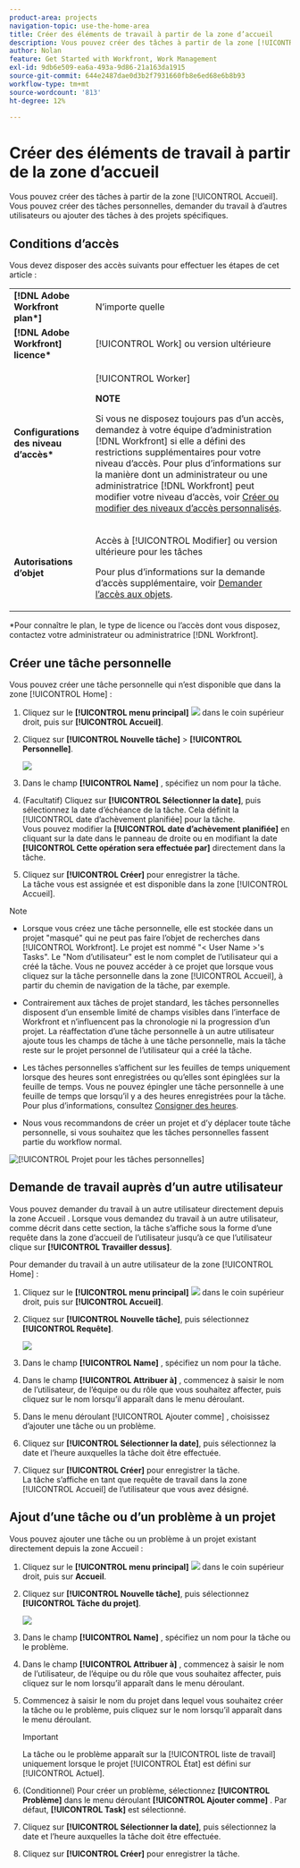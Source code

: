 ```yaml
---
product-area: projects
navigation-topic: use-the-home-area
title: Créer des éléments de travail à partir de la zone d’accueil
description: Vous pouvez créer des tâches à partir de la zone [!UICONTROL Accueil]. Vous pouvez créer des tâches personnelles, demander du travail à d’autres utilisateurs ou ajouter des tâches à des projets spécifiques.
author: Nolan
feature: Get Started with Workfront, Work Management
exl-id: 9db6e509-ea6a-493a-9d86-21a163da1915
source-git-commit: 644e2487dae0d3b2f7931660fb8e6ed68e6b8b93
workflow-type: tm+mt
source-wordcount: '813'
ht-degree: 12%

---
```


# Créer des éléments de travail à partir de la zone d’accueil

<!--
<p data-mc-conditions="QuicksilverOrClassic.Draft mode">(NOTE: From Courtney: Need to rename)</p>
-->

Vous pouvez créer des tâches à partir de la zone [!UICONTROL Accueil]. Vous pouvez créer des tâches personnelles, demander du travail à d’autres utilisateurs ou ajouter des tâches à des projets spécifiques.

## Conditions d’accès

Vous devez disposer des accès suivants pour effectuer les étapes de cet article :

<table style="table-layout:auto"> 
 <col> 
 <col> 
 <tbody> 
  <tr> 
   <td role="rowheader"><strong>[!DNL Adobe Workfront plan*]</strong></td> 
   <td> <p>N’importe quelle</p> </td> 
  </tr> 
  <tr> 
   <td role="rowheader"><strong>[!DNL Adobe Workfront] licence*</strong></td> 
   <td> <p>[!UICONTROL Work] ou version ultérieure</p> </td> 
  </tr> 
  <tr> 
   <td role="rowheader"><strong>Configurations des niveau d’accès*</strong></td> 
   <td> <p>[!UICONTROL Worker]</p> <p><b>NOTE</b></p> 
   <p>Si vous ne disposez toujours pas d’un accès, demandez à votre équipe d’administration [!DNL Workfront] si elle a défini des restrictions supplémentaires pour votre niveau d’accès. Pour plus d’informations sur la manière dont un administrateur ou une administratrice [!DNL Workfront] peut modifier votre niveau d’accès, voir <a href="../../../administration-and-setup/add-users/configure-and-grant-access/create-modify-access-levels.md" class="MCXref xref">Créer ou modifier des niveaux d’accès personnalisés</a>.</p> </td> 
  </tr> 
  <tr> 
   <td role="rowheader"><strong>Autorisations d’objet</strong></td> 
   <td> <p>Accès à [!UICONTROL Modifier] ou version ultérieure pour les tâches</p> <p>Pour plus d’informations sur la demande d’accès supplémentaire, voir <a href="../../../workfront-basics/grant-and-request-access-to-objects/request-access.md" class="MCXref xref">Demander l’accès aux objets</a>.</p> </td> 
  </tr> 
 </tbody> 
</table>

&#42;Pour connaître le plan, le type de licence ou l’accès dont vous disposez, contactez votre administrateur ou administratrice [!DNL Workfront].

## Créer une tâche personnelle

Vous pouvez créer une tâche personnelle qui n’est disponible que dans la zone [!UICONTROL Home] :

1. Cliquez sur le **[!UICONTROL menu principal]** ![](assets/main-menu-icon.png) dans le coin supérieur droit, puis sur **[!UICONTROL Accueil]**.
1. Cliquez sur **[!UICONTROL Nouvelle tâche]** > **[!UICONTROL Personnelle]**.

   ![](assets/creating-work-items-new-task-personal-nwe-350x228.png)

1. Dans le champ **[!UICONTROL Name]** , spécifiez un nom pour la tâche.
1. (Facultatif) Cliquez sur **[!UICONTROL Sélectionner la date]**, puis sélectionnez la date d’échéance de la tâche. Cela définit la [!UICONTROL date d’achèvement planifiée] pour la tâche.\
   Vous pouvez modifier la **[!UICONTROL date d’achèvement planifiée]** en cliquant sur la date dans le panneau de droite ou en modifiant la date **[!UICONTROL Cette opération sera effectuée par]** directement dans la tâche.

1. Cliquez sur **[!UICONTROL Créer]** pour enregistrer la tâche.\
   La tâche vous est assignée et est disponible dans la zone [!UICONTROL Accueil].

>[!NOTE]
>
>* Lorsque vous créez une tâche personnelle, elle est stockée dans un projet &quot;masqué&quot; qui ne peut pas faire l’objet de recherches dans [!UICONTROL Workfront]. Le projet est nommé &quot;&lt; User Name >&#39;s Tasks&quot;. Le &quot;Nom d’utilisateur&quot; est le nom complet de l’utilisateur qui a créé la tâche. Vous ne pouvez accéder à ce projet que lorsque vous cliquez sur la tâche personnelle dans la zone [!UICONTROL Accueil], à partir du chemin de navigation de la tâche, par exemple.
>
>* Contrairement aux tâches de projet standard, les tâches personnelles disposent d’un ensemble limité de champs visibles dans l’interface de Workfront et n’influencent pas la chronologie ni la progression d’un projet. La réaffectation d’une tâche personnelle à un autre utilisateur ajoute tous les champs de tâche à une tâche personnelle, mais la tâche reste sur le projet personnel de l’utilisateur qui a créé la tâche.
>
>
>* Les tâches personnelles s’affichent sur les feuilles de temps uniquement lorsque des heures sont enregistrées ou qu’elles sont épinglées sur la feuille de temps. Vous ne pouvez épingler une tâche personnelle à une feuille de temps que lorsqu’il y a des heures enregistrées pour la tâche. Pour plus d’informations, consultez [Consigner des heures](../../../timesheets/create-and-manage-timesheets/log-time.md).
> 
>* Nous vous recommandons de créer un projet et d’y déplacer toute tâche personnelle, si vous souhaitez que les tâches personnelles fassent partie du workflow normal.
>
> ![[!UICONTROL Projet pour les tâches personnelles]](assets/createworkitems-personal--project-350x105.png)

## Demande de travail auprès d’un autre utilisateur

Vous pouvez demander du travail à un autre utilisateur directement depuis la zone Accueil . Lorsque vous demandez du travail à un autre utilisateur, comme décrit dans cette section, la tâche s’affiche sous la forme d’une requête dans la zone d’accueil de l’utilisateur jusqu’à ce que l’utilisateur clique sur **[!UICONTROL Travailler dessus]**.

Pour demander du travail à un autre utilisateur de la zone [!UICONTROL Home] :

1. Cliquez sur le **[!UICONTROL menu principal]** ![](assets/main-menu-icon.png) dans le coin supérieur droit, puis sur **[!UICONTROL Accueil]**.
1. Cliquez sur **[!UICONTROL Nouvelle tâche]**, puis sélectionnez **[!UICONTROL Requête]**.

   ![](assets/creating-work-items-new-task-request-nwe-350x283.png)

1. Dans le champ **[!UICONTROL Name]** , spécifiez un nom pour la tâche.
1. Dans le champ **[!UICONTROL Attribuer à]** , commencez à saisir le nom de l’utilisateur, de l’équipe ou du rôle que vous souhaitez affecter, puis cliquez sur le nom lorsqu’il apparaît dans le menu déroulant.
1. Dans le menu déroulant [!UICONTROL Ajouter comme] , choisissez d’ajouter une tâche ou un problème.
1. Cliquez sur **[!UICONTROL Sélectionner la date]**, puis sélectionnez la date et l’heure auxquelles la tâche doit être effectuée.
1. Cliquez sur **[!UICONTROL Créer]** pour enregistrer la tâche.\
   La tâche s’affiche en tant que requête de travail dans la zone [!UICONTROL Accueil] de l’utilisateur que vous avez désigné.

## Ajout d’une tâche ou d’un problème à un projet

Vous pouvez ajouter une tâche ou un problème à un projet existant directement depuis la zone Accueil :

1. Cliquez sur le **[!UICONTROL menu principal]** ![](assets/main-menu-icon.png) dans le coin supérieur droit, puis sur **Accueil**.
1. Cliquez sur **[!UICONTROL Nouvelle tâche]**, puis sélectionnez **[!UICONTROL Tâche du projet]**.

   ![](assets/creating-work-items-new-project-task-nwe-350x358.png)

1. Dans le champ **[!UICONTROL Name]** , spécifiez un nom pour la tâche ou le problème.
1. Dans le champ **[!UICONTROL Attribuer à]** , commencez à saisir le nom de l’utilisateur, de l’équipe ou du rôle que vous souhaitez affecter, puis cliquez sur le nom lorsqu’il apparaît dans le menu déroulant.
1. Commencez à saisir le nom du projet dans lequel vous souhaitez créer la tâche ou le problème, puis cliquez sur le nom lorsqu’il apparaît dans le menu déroulant.

   >[!IMPORTANT]
   >
   >La tâche ou le problème apparaît sur la [!UICONTROL liste de travail] uniquement lorsque le projet [!UICONTROL État] est défini sur [!UICONTROL Actuel].

1. (Conditionnel) Pour créer un problème, sélectionnez **[!UICONTROL Problème]** dans le menu déroulant **[!UICONTROL Ajouter comme]** . Par défaut, **[!UICONTROL Task]** est sélectionné.

1. Cliquez sur **[!UICONTROL Sélectionner la date]**, puis sélectionnez la date et l’heure auxquelles la tâche doit être effectuée.
1. Cliquez sur **[!UICONTROL Créer]** pour enregistrer la tâche.
